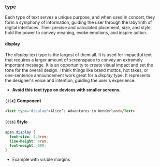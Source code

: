 ### type
Each type of text serves a unique purpose, and when used in concert, they form a symphony of information, guiding the user through the labyrinth of digital interfaces. Their precise and calculated placement, size, and style, hold the power to convey meaning, evoke emotions, and inspire action.

#### display
The *display* text type is the largest of them all. It is used for impactful text that requires a larger amount of screenspace to convey an extremely important message. It is an opportunity to create visual impact and set the tone for the overall design. I think things like brand mottos, hot takes, or one-sentence announcement work great for a *display* type. It represents the designer's voice and intention, guiding the user's experience. 
* **Avoid this text type on devices with smaller screens.** 

#### `[JSX]` Component
  ```html
<Text type="display">Alice’s Adventures in Wonderland</Text>
```

#### `[CSS]` Style
  ```css
span.display {
	font-size: 3.8rem;
	line-height: 4rem;
	font-weight: 600;
}
```

* Example with visible margins